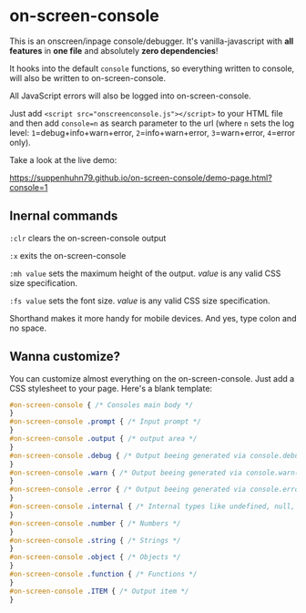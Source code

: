 # on-screen-console
This is an onscreen/inpage console/debugger. It's vanilla-javascript with **all features** in **one file** and absolutely **zero dependencies**!

It hooks into the default `console` functions, so everything written to console, will also be written to on-screen-console.

All JavaScript errors will also be logged into on-screen-console.

Just add `<script src="onscreenconsole.js"></script>` to your HTML file and then add `console=n` as search parameter to the url (where `n` sets the log level: `1`=debug+info+warn+error, `2`=info+warn+error, `3`=warn+error, `4`=error only).

Take a look at the live demo:

https://suppenhuhn79.github.io/on-screen-console/demo-page.html?console=1

## Inernal commands

`:clr` clears the on-screen-console output

`:x` exits the on-screen-console

`:mh value` sets the maximum height of the output. _value_ is any valid CSS size specification.

`:fs value` sets the font size. _value_ is any valid CSS size specification.

Shorthand makes it more handy for mobile devices. And yes, type colon and no space.

## Wanna customize?
You can customize almost everything on the on-screen-console. Just add a CSS stylesheet to your page. Here's a blank template:

```css
#on-screen-console { /* Consoles main body */
}
#on-screen-console .prompt { /* Input prompt */
}
#on-screen-console .output { /* output area */
}
#on-screen-console .debug { /* Output beeing generated via console.debug() */
}
#on-screen-console .warn { /* Output beeing generated via console.warn() */
}
#on-screen-console .error { /* Output beeing generated via console.error() and errors */
}
#on-screen-console .internal { /* Internal types like undefined, null, booean values */
}
#on-screen-console .number { /* Numbers */
}
#on-screen-console .string { /* Strings */
}
#on-screen-console .object { /* Objects */
}
#on-screen-console .function { /* Functions */
}
#on-screen-console .ITEM { /* Output item */
}
```
